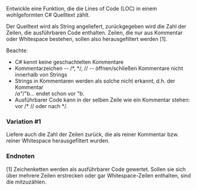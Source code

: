 Entwickle eine Funktion, die die Lines of Code (LOC) in einem wohlgeformten C# Quelltext zählt.

Der Quelltext wird als String angeliefert, zurückgegeben wird die Zahl der Zeilen, die ausführbaren Code enthalten. Zeilen, die nur aus Kommentar oder Whitespace bestehen, sollen also herausgefiltert werden [1].

Beachte:

-   C# kennt keine geschachtelten Kommentare
-   Kommentarzeichen -- /*, */, // -- öffnen/schließen Kommentare nicht innerhalb von Strings
-   Strings in Kommentaren werden als solche nicht erkannt, d.h. der Kommentar\
    /*a"*/"b... endet schon vor "b.
-   Ausführbarer Code kann in der selben Zeile wie ein Kommentar stehen: vor /* // oder nach */.

### Variation #1

Liefere auch die Zahl der Zeilen zurück, die als reiner Kommentar bzw. reiner Whitespace herausgefiltert wurden.

### Endnoten

[1] Zeichenketten werden als ausführbarer Code gewertet. Sollen sie sich über mehrere Zeilen erstrecken oder gar Whitespace-Zeilen enthalten, sind die mitzuzählen.


